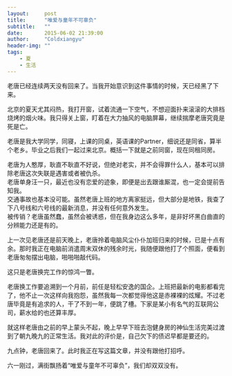```yaml
---
layout:     post
title:      "唯爱与童年不可辜负"
subtitle:   ""
date:       2015-06-02 21:39:00
author:     "Coldxiangyu"
header-img: ""
tags:
    - 夏
    - 生活
---
```

老唐已经连续两天没有回来了。当我开始意识到这件事情的时候，天已经黑了下来。  

北京的夏天尤其闷热，我打开窗，试着流通一下空气，不想迎面扑来滚滚的大排档烧烤的烟火味。我只得关上窗，盯着在大力抽风的电脑屏幕，继续揣摩老唐究竟是死是亡。  

老唐是我大学同学，同寝，上课的同桌，英语课的Partner，细说还是同省，算半个老乡。毕业之后我们一起过来北京。概括一下就是之前同窗，现在同租同房。  

老唐为人憨厚，耿直不耿直不好说，但绝对老实，并不会得罪什么人，基本可以排除老唐这次失联是遇害或者被仇杀。  
老唐单身汪一只，最近也没有恋爱的迹象，即便是出去跟谁厮混，也一定会提前告知我。  
交通事故也基本没可能。虽然老唐上班的地方离家挺远，但大部分是地铁，我查了下八号线和六号线的最新消息，并没有任何意外发生。  
被传销？老唐虽然蠢，虽然会被诱惑，但在我身边这么多年，是非好坏黑白曲直的分辨能力还是有的。  

上一次见老唐还是前天晚上，老唐拎着电脑风尘仆仆加班归来的时候，已是十点有余。那时我正在电脑前消遣周末双休的残余时光，我随便跟他打了个照面，便看到老唐匆匆摆出电脑，啪啪啪敲代码。  

这只是老唐换完工作的惊鸿一瞥。  

老唐换工作要追溯到一个月前，前任是轻松安逸的国企。上班把最新的电影都看完了，他不止一次这样向我抱怨，虽然我每一次都觉得他这是赤裸裸的炫耀。不过老唐毕竟是有追求的人，干了不到一年，便跳了槽。下家是某小有名气的互联网公司，薪水给的也还算丰厚。  

就这样老唐由之前的早上蒙头不起，晚上早早下班去泡健身房的神仙生活完美过渡到了朝九晚九的正常生活。我对此的评价是，自己欠下的债迟早都是要还的。  

九点钟，老唐回来了。此时我正在写这篇文章，并没有跟他打招呼。  

六一刚过，满街飘扬着“唯爱与童年不可辜负”，我们却双双没有。
